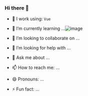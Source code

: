 ### Hi there 👋



- 🔭 I work using: `Vue`
- 🌱 I’m currently learning ...![image](https://user-images.githubusercontent.com/74392713/142581733-fb36ad64-1e85-4115-99e9-d466e702d534.png)

- 👯 I’m looking to collaborate on ...
- 🤔 I’m looking for help with ...
- 💬 Ask me about ...
- 📫 How to reach me: ...
- 😄 Pronouns: ...
- ⚡ Fun fact: ...

